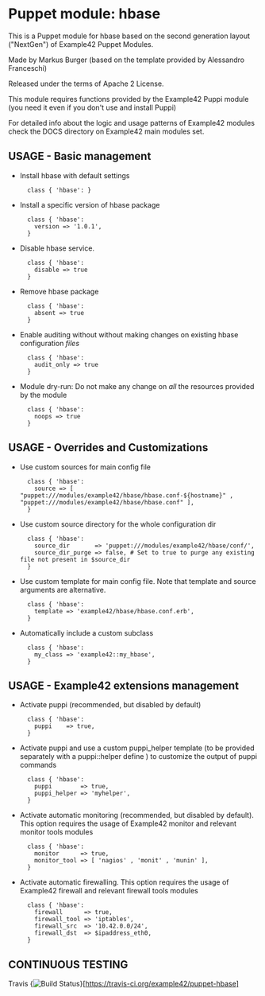 # Puppet module: hbase

This is a Puppet module for hbase based on the second generation layout ("NextGen") of Example42 Puppet Modules.

Made by Markus Burger (based on the template provided by Alessandro Franceschi)

Released under the terms of Apache 2 License.

This module requires functions provided by the Example42 Puppi module (you need it even if you don't use and install Puppi)

For detailed info about the logic and usage patterns of Example42 modules check the DOCS directory on Example42 main modules set.


## USAGE - Basic management

* Install hbase with default settings

        class { 'hbase': }

* Install a specific version of hbase package

        class { 'hbase':
          version => '1.0.1',
        }

* Disable hbase service.

        class { 'hbase':
          disable => true
        }

* Remove hbase package

        class { 'hbase':
          absent => true
        }

* Enable auditing without without making changes on existing hbase configuration *files*

        class { 'hbase':
          audit_only => true
        }

* Module dry-run: Do not make any change on *all* the resources provided by the module

        class { 'hbase':
          noops => true
        }


## USAGE - Overrides and Customizations
* Use custom sources for main config file 

        class { 'hbase':
          source => [ "puppet:///modules/example42/hbase/hbase.conf-${hostname}" , "puppet:///modules/example42/hbase/hbase.conf" ], 
        }


* Use custom source directory for the whole configuration dir

        class { 'hbase':
          source_dir       => 'puppet:///modules/example42/hbase/conf/',
          source_dir_purge => false, # Set to true to purge any existing file not present in $source_dir
        }

* Use custom template for main config file. Note that template and source arguments are alternative. 

        class { 'hbase':
          template => 'example42/hbase/hbase.conf.erb',
        }

* Automatically include a custom subclass

        class { 'hbase':
          my_class => 'example42::my_hbase',
        }


## USAGE - Example42 extensions management 
* Activate puppi (recommended, but disabled by default)

        class { 'hbase':
          puppi    => true,
        }

* Activate puppi and use a custom puppi_helper template (to be provided separately with a puppi::helper define ) to customize the output of puppi commands 

        class { 'hbase':
          puppi        => true,
          puppi_helper => 'myhelper', 
        }

* Activate automatic monitoring (recommended, but disabled by default). This option requires the usage of Example42 monitor and relevant monitor tools modules

        class { 'hbase':
          monitor      => true,
          monitor_tool => [ 'nagios' , 'monit' , 'munin' ],
        }

* Activate automatic firewalling. This option requires the usage of Example42 firewall and relevant firewall tools modules

        class { 'hbase':       
          firewall      => true,
          firewall_tool => 'iptables',
          firewall_src  => '10.42.0.0/24',
          firewall_dst  => $ipaddress_eth0,
        }


## CONTINUOUS TESTING

Travis {<img src="https://travis-ci.org/example42/puppet-hbase.png?branch=master" alt="Build Status" />}[https://travis-ci.org/example42/puppet-hbase]
